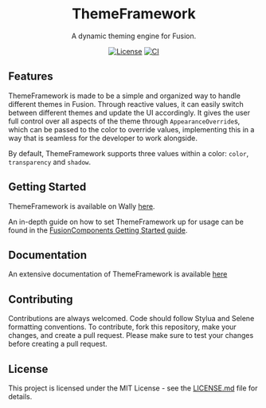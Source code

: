 <div align="center">

# ThemeFramework

A dynamic theming engine for Fusion.

[![License](https://img.shields.io/github/license/virtualbutfake/theme-framework?style=flat)](https://github.com/virtualbutfake/theme-framework/blob/master/LICENSE.md)
[![CI](https://github.com/virtualbutfake/theme-framework/actions/workflows/ci.yaml/badge.svg)](https://github.com/virtualbutfake/theme-framework/actions)

</div>

## Features

ThemeFramework is made to be a simple and organized way to handle different themes in Fusion. Through reactive values, it can easily switch between different themes and update the UI accordingly.
It gives the user full control over all aspects of the theme through `AppearanceOverride`s, which can be passed to the color to override values, implementing this in a way that is seamless for the developer to work alongside.

By default, ThemeFramework supports three values within a color: `color`, `transparency` and `shadow`.

## Getting Started

ThemeFramework is available on Wally [here](https://wally.run/package/virtualbutfake/theme-framework).

An in-depth guide on how to set ThemeFramework up for usage can be found in the [FusionComponents Getting Started guide](https://docs.tijne.net/fusioncomponents/getting-started).

## Documentation

An extensive documentation of ThemeFramework is available [here](https://docs.tijne.net/fusioncomponents/libs/theme-framework)

## Contributing

Contributions are always welcomed. Code should follow Stylua and Selene formatting conventions. To contribute, fork this repository, make your changes, and create a pull request. Please make sure to test your changes before creating a pull request.

## License

This project is licensed under the MIT License - see the [LICENSE.md](https://github.com/virtualbutfake/theme-framework/blob/main/LICENSE.md) file for details.
